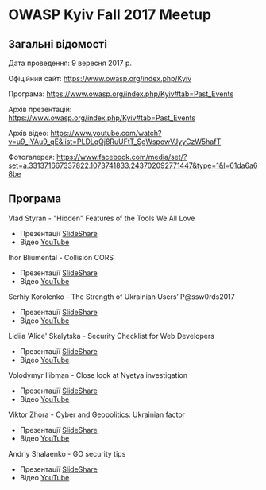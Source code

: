 # OWASP Kyiv Fall 2017 Meetup

## Загальні відомості 

Дата проведення: 9 вересня 2017 р.

Офіційний сайт: https://www.owasp.org/index.php/Kyiv

Програма: https://www.owasp.org/index.php/Kyiv#tab=Past_Events

Архів презентацій: https://www.owasp.org/index.php/Kyiv#tab=Past_Events

Архів відео: https://www.youtube.com/watch?v=u9_IYAu9_qE&list=PLDLqQj8RuUFtT_SgWspowVJyyCzW5hafT

Фотогалерея: https://www.facebook.com/media/set/?set=a.331371667337822.1073741833.243702092771447&type=1&l=61da6a68be

## Програма

Vlad Styran - "Hidden" Features of the Tools We All Love
- Презентації [SlideShare](https://www.slideshare.net/owaspKyiv/vlad-styran-hidden-features-of-the-tools-we-all-love)
- Відео [YouTube](https://www.youtube.com/watch?v=TOeV8n7Ag60)

Ihor Bliumental - Collision CORS
- Презентації [SlideShare](https://www.slideshare.net/owaspKyiv/ihor-bliumental-collision-cors)
- Відео [YouTube](https://www.youtube.com/watch?v=u9_IYAu9_qE)

Serhiy Korolenko - The Strength of Ukrainian Users’ P@ssw0rds2017
- Презентації [SlideShare](https://www.slideshare.net/owaspKyiv/serhiy-korolenko-the-strength-of-ukrainian-users-pssw0rds2017)
- Відео [YouTube](https://www.youtube.com/watch?v=1-vtGjFDjKg)

Lidiia 'Alice' Skalytska - Security Checklist for Web Developers
- Презентації [SlideShare](https://www.slideshare.net/owaspKyiv/lidiia-alice-skalytska-security-checklist-for-web-developers)
- Відео [YouTube](https://www.youtube.com/watch?v=vJdMylamaoY)

Volodymyr Ilibman - Close look at Nyetya investigation
- Презентації [SlideShare](https://www.slideshare.net/owaspKyiv/volodymyr-ilibman-close-look-at-nyetya-investigation)
- Відео [YouTube](https://www.youtube.com/watch?v=9eDmImPxc6o)

Viktor Zhora - Cyber and Geopolitics: Ukrainian factor
- Презентації [SlideShare](https://www.slideshare.net/owaspKyiv/viktor-zhora-cyber-and-geopolitics-ukrainian-factor)
- Відео [YouTube](https://www.youtube.com/watch?v=aNbKW7cpuuw)

Andriy Shalaenko - GO security tips
- Презентації [SlideShare](https://www.slideshare.net/owaspKyiv/andriy-shalaenko-go-security-tips)
- Відео [YouTube](https://www.youtube.com/watch?v=_MJMD67XZ18)
